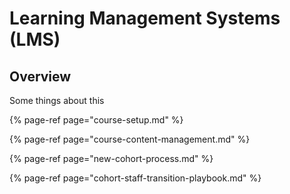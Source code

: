 # Learning Management Systems \(LMS\)

## Overview

Some things about this

{% page-ref page="course-setup.md" %}

{% page-ref page="course-content-management.md" %}

{% page-ref page="new-cohort-process.md" %}

{% page-ref page="cohort-staff-transition-playbook.md" %}



